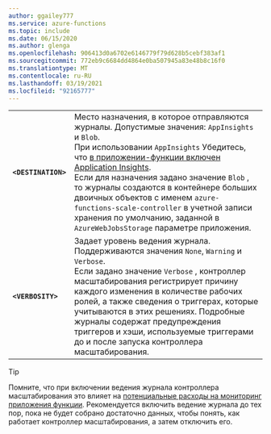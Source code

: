 ```yaml
---
author: ggailey777
ms.service: azure-functions
ms.topic: include
ms.date: 06/15/2020
ms.author: glenga
ms.openlocfilehash: 906413d0a6702e6146779f79d628b5cebf383af1
ms.sourcegitcommit: 772eb9c6684dd4864e0ba507945a83e48b8c16f0
ms.translationtype: MT
ms.contentlocale: ru-RU
ms.lasthandoff: 03/19/2021
ms.locfileid: "92165777"
---
```

| | |
|--|--|
|**`<DESTINATION>`**| Место назначения, в которое отправляются журналы. Допустимые значения: `AppInsights` и `Blob`.<br/>При использовании `AppInsights` Убедитесь, что [в приложении-функции включен Application Insights](../articles/azure-functions/configure-monitoring.md#enable-application-insights-integration).<br/>Если для назначения задано значение `Blob` , то журналы создаются в контейнере больших двоичных объектов с именем `azure-functions-scale-controller` в учетной записи хранения по умолчанию, заданной в `AzureWebJobsStorage` параметре приложения. |
|**`<VERBOSITY>`** | Задает уровень ведения журнала. Поддерживаются значения `None`, `Warning` и `Verbose`.<br/>Если задано значение `Verbose` , контроллер масштабирования регистрирует причину каждого изменения в количестве рабочих ролей, а также сведения о триггерах, которые учитываются в этих решениях. Подробные журналы содержат предупреждения триггеров и хэши, используемые триггерами до и после запуска контроллера масштабирования. |

> [!TIP]
> Помните, что при включении ведения журнала контроллера масштабирования это влияет на [потенциальные расходы на мониторинг приложения функции](../articles/azure-functions/functions-monitoring.md#application-insights-pricing-and-limits). Рекомендуется включить ведение журнала до тех пор, пока не будет собрано достаточно данных, чтобы понять, как работает контроллер масштабирования, а затем отключить его.